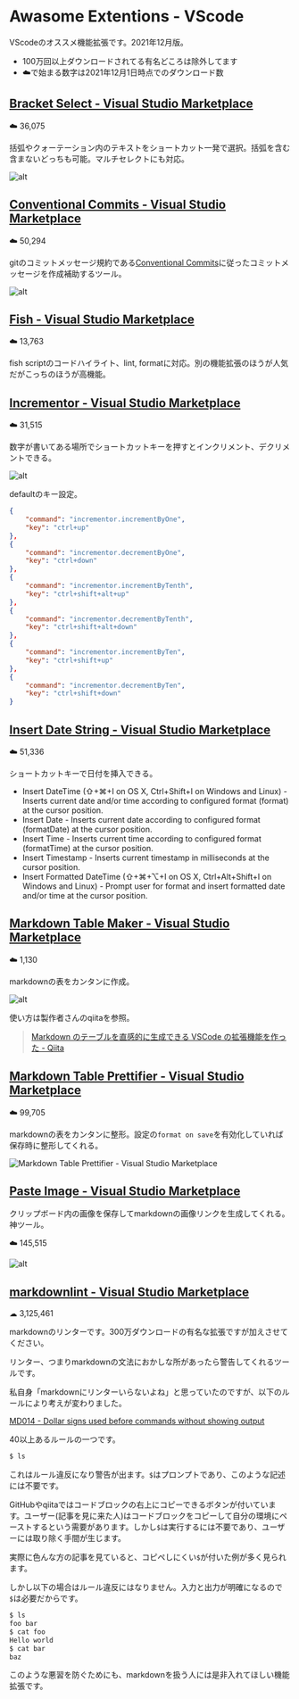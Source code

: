 # Awasome Extentions - VScode

VScodeのオススメ機能拡張です。2021年12月版。

- 100万回以上ダウンロードされてる有名どころは除外してます
- ☁️で始まる数字は2021年12月1日時点でのダウンロード数

## [Bracket Select - Visual Studio Marketplace](https://marketplace.visualstudio.com/items?itemName=chunsen.bracket-select)

☁️ 36,075

括弧やクォーテーション内のテキストをショートカット一発で選択。括弧を含む含まないどっちも可能。マルチセレクトにも対応。

![alt](https://github.com/wangchunsen/vscode-bracket-select/raw/master/bracket-select.gif)

## [Conventional Commits - Visual Studio Marketplace](https://marketplace.visualstudio.com/items?itemName=vivaxy.vscode-conventional-commits)

☁️ 50,294

gitのコミットメッセージ規約である[Conventional Commits](https://www.conventionalcommits.org/ja/v1.0.0/)に従ったコミットメッセージを作成補助するツール。

![alt](https://github.com/vivaxy/vscode-conventional-commits/raw/master/assets/docs/demo.gif)

## [Fish - Visual Studio Marketplace](https://marketplace.visualstudio.com/items?itemName=bmalehorn.vscode-fish)

☁️ 13,763

fish scriptのコードハイライト、lint, formatに対応。別の機能拡張のほうが人気だがこっちのほうが高機能。

## [Incrementor - Visual Studio Marketplace](https://marketplace.visualstudio.com/items?itemName=nmsmith89.incrementor)

☁️ 31,515

数字が書いてある場所でショートカットキーを押すとインクリメント、デクリメントできる。

![alt](https://github.com/nmsmith22389/vscode-incrementor/raw/master/images/by-tenth.gif)

defaultのキー設定。

```json
{
    "command": "incrementor.incrementByOne",
    "key": "ctrl+up"
},
{
    "command": "incrementor.decrementByOne",
    "key": "ctrl+down"
},
{
    "command": "incrementor.incrementByTenth",
    "key": "ctrl+shift+alt+up"
},
{
    "command": "incrementor.decrementByTenth",
    "key": "ctrl+shift+alt+down"
},
{
    "command": "incrementor.incrementByTen",
    "key": "ctrl+shift+up"
},
{
    "command": "incrementor.decrementByTen",
    "key": "ctrl+shift+down"
}
```

## [Insert Date String - Visual Studio Marketplace](https://marketplace.visualstudio.com/items?itemName=jsynowiec.vscode-insertdatestring)

☁️ 51,336

ショートカットキーで日付を挿入できる。

- Insert DateTime (⇧+⌘+I on OS X, Ctrl+Shift+I on Windows and Linux) - Inserts current date and/or time according to configured format (format) at the cursor position.
- Insert Date - Inserts current date according to configured format (formatDate) at the cursor position.
- Insert Time - Inserts current time according to configured format (formatTime) at the cursor position.
- Insert Timestamp - Inserts current timestamp in milliseconds at the cursor position.
- Insert Formatted DateTime (⇧+⌘+⌥+I on OS X, Ctrl+Alt+Shift+I on Windows and Linux) - Prompt user for format and insert formatted date and/or time at the cursor position.

## [Markdown Table Maker - Visual Studio Marketplace](https://marketplace.visualstudio.com/items?itemName=hellorusk.markdown-table-maker)

☁️ 1,130

markdownの表をカンタンに作成。

![alt](https://user-images.githubusercontent.com/36184621/56092677-e6967b00-5ef9-11e9-8487-96bd057549df.gif)

使い方は製作者さんのqiitaを参照。

> [Markdown のテーブルを直感的に生成できる VSCode の拡張機能を作った - Qiita](https://qiita.com/HelloRusk/items/d044e64918fa9bd4c92a)

## [Markdown Table Prettifier - Visual Studio Marketplace](https://marketplace.visualstudio.com/items?itemName=darkriszty.markdown-table-prettify)

☁️ 99,705

markdownの表をカンタンに整形。設定の`format on save`を有効化していれば保存時に整形してくれる。

![Markdown Table Prettifier - Visual Studio Marketplace](https://github.com/darkriszty/MarkdownTablePrettify-VSCodeExt/raw/HEAD/assets/animation.gif)

## [Paste Image - Visual Studio Marketplace](https://marketplace.visualstudio.com/items?itemName=mushan.vscode-paste-image)

クリップボード内の画像を保存してmarkdownの画像リンクを生成してくれる。神ツール。

☁️ 145,515

![alt](https://raw.githubusercontent.com/mushanshitiancai/vscode-paste-image/master/res/vscode-paste-image.gif)

## [markdownlint - Visual Studio Marketplace](https://marketplace.visualstudio.com/items?itemName=DavidAnson.vscode-markdownlint)

☁  3,125,461

markdownのリンターです。300万ダウンロードの有名な拡張ですが加えさせてください。

リンター、つまりmarkdownの文法におかしな所があったら警告してくれるツールです。

私自身「markdownにリンターいらないよね」と思っていたのですが、以下のルールにより考えが変わりました。

[MD014 - Dollar signs used before commands without showing output](https://github.com/DavidAnson/markdownlint/blob/main/doc/Rules.md#md014---dollar-signs-used-before-commands-without-showing-output)

40以上あるルールの一つです。

```bash
$ ls
```

これはルール違反になり警告が出ます。`$`はプロンプトであり、このような記述には不要です。

GitHubやqiitaではコードブロックの右上にコピーできるボタンが付いています。ユーザー(記事を見に来た人)はコードブロックをコピーして自分の環境にペーストするという需要があります。しかし`$`は実行するには不要であり、ユーザーには取り除く手間が生じます。

実際に色んな方の記事を見ていると、コピペしにくい`$`が付いた例が多く見られます。

しかし以下の場合はルール違反にはなりません。入力と出力が明確になるので`$`は必要だからです。

```bash
$ ls
foo bar
$ cat foo
Hello world
$ cat bar
baz
```

このような悪習を防ぐためにも、markdownを扱う人には是非入れてほしい機能拡張です。
